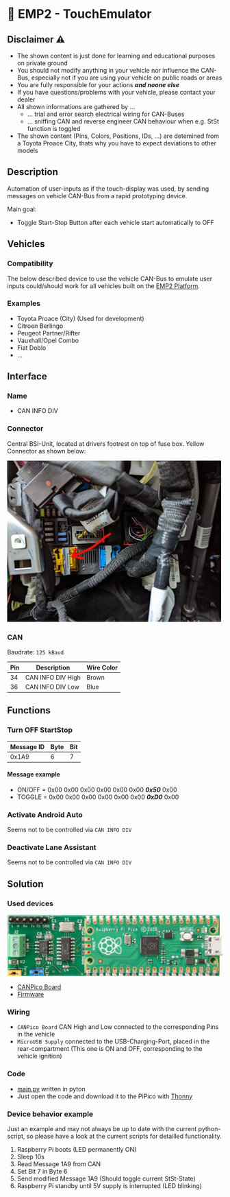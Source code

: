 # :car: EMP2 - TouchEmulator

## Disclaimer :warning:
- The shown content is just done for learning and educational purposes on private ground
- You should not modify anything in your vehicle nor influence the CAN-Bus, especially not if you are using your vehicle on public roads or areas
- You are fully responsible for your actions ***and noone else***
- If you have questions/problems with your vehicle, please contact your dealer
- All shown informations are gathered by ...
  - ... trial and error search electrical wiring for CAN-Buses
  - ... sniffing CAN and reverse engineer CAN behaviour when e.g. StSt function is toggled
- The shown content (Pins, Colors, Positions, IDs, ...) are detemined from a Toyota Proace City, thats why you have to expect deviations to other models

## Description

Automation of user-inputs as if the touch-display was used, by sending messages on vehicle CAN-Bus from a rapid prototyping device.

Main goal:
- Toggle Start-Stop Button after each vehicle start automatically to OFF

## Vehicles

### Compatibility
The below described device to use the vehicle CAN-Bus to emulate user inputs could/should work for all vehicles built on the [EMP2 Platform](https://en.wikipedia.org/wiki/PSA_EMP2_platform).

### Examples
- Toyota Proace (City) (Used for development)
- Citroen Berlingo
- Peugeot Partner/Rifter
- Vauxhall/Opel Combo
- Fiat Doblo
- ...

## Interface

### Name
- CAN INFO DIV

### Connector
Central BSI-Unit, located at drivers footrest on top of fuse box.
Yellow Connector as shown below:

![CAN INFO DIV Connector](doc/CAN_INFO_DIV_Connector.jpg)

### CAN

Baudrate:  `125 kBaud`

| Pin | Description | Wire Color |
| --- | --- | --- |
| 34 | CAN INFO DIV High | Brown |
| 36 | CAN INFO DIV Low | Blue |

## Functions

### Turn OFF StartStop

| Message ID | Byte | Bit |
| --- | --- | --- |
| 0x1A9 | 6 | 7 |

#### Message example

- ON/OFF = 0x00 0x00 0x00 0x00 0x00 0x00 ***0x50*** 0x00
- TOGGLE = 0x00 0x00 0x00 0x00 0x00 0x00 ***0xD0*** 0x00

### Activate Android Auto

Seems not to be controlled via `CAN INFO DIV`

### Deactivate Lane Assistant

Seems not to be controlled via `CAN INFO DIV`

## Solution

### Used devices

![Picture of prepared device](doc/canpico.png)

- [CANPico Board](https://www.raspberrypi.com/products/raspberry-pi-pico/)
- [Firmware](https://github.com/kentindell/canhack/tree/master/pico/micropython)


### Wiring

- `CANPico Board` CAN High and Low connected to the corresponding Pins in the vehicle
- `MicroUSB Supply` connected to the USB-Charging-Port, placed in the rear-compartment (This one is ON and OFF, corresponding to the vehicle ignition)

### Code
- [main.py](main.py) written in pyton
- Just open the code and download it to the PiPico with [Thonny](https://thonny.org/)

### Device behavior example

Just an example and may not always be up to date with the current python-script, so please have a look at the current scripts for detailled functionality.

1. Raspberry Pi boots (LED permanently ON)
2. Sleep 10s
3. Read Message 1A9 from CAN
4. Set Bit 7 in Byte 6
5. Send modified Message 1A9 (Should toggle current StSt-State)
6. Raspberry Pi standby until 5V supply is interrupted (LED blinking)

